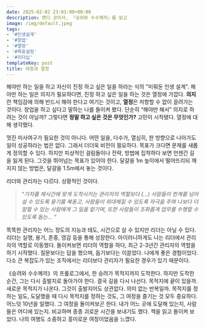 ```yaml
---
date: 2025-02-02 23:01:00+00:00
description: 랜디 코미사, 『승려와 수수께끼』를 읽고
image: /img/default.jpeg
tags:
- '#인생설계'
- '#창업'
- '#열정'
- '#목표설정'
- '#리더십'
templateKey: post
title: 여정과 열정
---
```


해야만 하는 일을 하고 자신이 진정 하고 싶은 일을 하라는 식의 "미뤄둔 인생 설계". 해야만 하는 일은 의지가 필요하다면, 진정 하고 싶은 일을 하는 것은 열정에 가깝다. **의지**란 책임감에 의해 반드시 해야 한다고 여기는 것이고, **열정**은 저항할 수 없이 끌려가는 것이다. 창업을 하고 싶다고 말하는 나를 돌이켜 봤다. 단순히 “해야만 해서” 의지로 하려는 것이 아닐까? 그렇다면 **정말 하고 싶은 것은 무엇인가?** 고민이 시작됐다. 열정에 대해 생각했다.

멋진 미사여구가 필요한 것이 아니다. 어떤 일을, 다수가, 열심히, 한 방향으로 나아가도 일이 성공하라는 법은 없다. 그래서 더더욱 비전이 필요하다. 목표가 크다면 문제를 새롭게 정의할 수 있다. 하지만 피상적인 걸림돌이나 전략, 방법에 집착하다 보면 언젠간 길을 잃게 된다. 그것을 뛰어넘는 목표가 있어야 한다. 달걀을 1m 높이에서 떨어뜨리되 깨지지 않는 방법은, 달걀을 1.5m에서 놓는 것이다.

리더와 관리자는 다르다. 상황적인 것이다.

> *“기차를 제시간에 맞게 도착시키는 관리자의 역할보다 (...) 사람들이 한계를 넘어설 수 있도록 용기를 북돋고, 사람들이 위대해질 수 있도록 자극을 주며 나보다 더 잘할 수 있는 사람에게 그 일을 맡기며, 또한 사람들이 조화롭게 업무를 수행할 수 있도록 돕는… “*

똑똑한 관리자는 어느 정도의 지능과 태도, 시간으로 살 수 있지만 리더는 아닐 수 있다. 리더는 실행, 용기, 존중, 영감 등을 통해 성장한다. 아이러니하게도 나는 리더에서 관리자의 역할로 이동했다. 돌이켜보면 리더의 역할을 하다, 최근 2-3년간 관리자의 역할을 하기 시작했다. 질문보다는 답을 했으며, 돕기보다는 이끌었다. 나에게 좋은 경험이었다. 다소 큰 복잡도가 있는 조직에서는 리더보다 관리자가 필요한 경우가 있기 때문이다.

《승려와 수수께끼》의 프롤로그에서, 한 승려가 목적지까지 도착한다. 하지만 도착한 순간, 그는 다시 출발지로 돌아가야 한다. 결국 길을 다시 나선다. 목적지에 끝이 있을까. 새로운 목적지가 나온다. 그것이 출발지어도 상관없다. 의미 없는 반복일까. 목적지를 정하는 일도, 도달했을 때 다시 목적지를 정하는 것도, 그 여정을 즐기는 것 모두 중요하다. 어느덧 10년을 일했다. 그 여정을 돌이켜보곤 한다. 내가 어느 곳에 도달해 있는지, 사람들은 어디에 있는지. 비교하며 종종 괴로운 시간을 보내기도 했다. 책을 읽고 돌이켜 보았다. 나의 여행도 소중하고 흥미로운 여정이었음을 느꼈다.